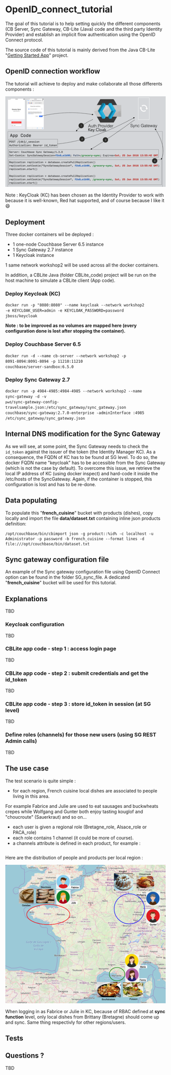 # OpenID\_connect\_tutorial

The goal of this tutorial is to help setting quickly the different components (CB Server, Sync Gateway, CB-Lite (Java) code and the third party Identity Provider) and establish an implicit flow authentication using the OpenID Connect protocol.

The source code of this tutorial is mainly derived from the Java CB-Lite "[Getting Started App](https://docs.couchbase.com/couchbase-lite/2.7/java-platform.html#building-a-getting-started-app)"
project.  
## OpenID connection workflow

The tutorial will achieve to deploy and make collaborate all those differents components :

![](./client-auth.png)



Note : KeyCloak (KC) has been chosen as the Identity Provider to work with because it is well-known, Red hat supported, and of course because I like it 😄



## Deployment
Three docker containers wil be deployed :
 - 1 one-node Couchbase Server 6.5 instance
 - 1 Sync Gateway 2.7 instance
 - 1 Keycloak instance

 1 same network workshop2 will be used across all the docker containers.

 In addition, a CBLite Java (folder CBLite_code) project will be run on the host machine to simulate a CBLite client (App code).

### Deploy Keycloak (KC)

<code>docker run -p "8080:8080" --name keycloak --network workshop2  -e KEYCLOAK_USER=admin -e KEYCLOAK_PASSWORD=password jboss/keycloak</code>

<b>Note : to be improved as no volumes are mapped here (every configuration done is lost after stopping the container).</b>

### Deploy Couchbase Server 6.5
<code>docker run -d --name cb-server --network workshop2 -p 8091-8094:8091-8094 -p 11210:11210 couchbase/server-sandbox:6.5.0</code>

### Deploy Sync Gateway 2.7
<code>docker run -p 4984-4985:4984-4985 --network workshop2 --name sync-gateway -d -v `pwd`/sync-gateway-config-travelsample.json:/etc/sync_gateway/sync_gateway.json couchbase/sync-gateway:2.7.0-enterprise -adminInterface :4985 /etc/sync_gateway/sync_gateway.json</code>

## Internal DNS modification for the Sync Gateway
As we will see, at some point, the Sync Gateway needs to check the <code>id_token</code> against the issuer of the token (the Identity Manager KC). As a consequence, the FQDN of KC has to be found at SG level.
To do so, the docker FQDN name "keycloak" has to be accessible from the Sync Gateway (which is not the case by default). To overcome this issue, we retrieve the local IP address of KC (using docker inspect) and hard-code it inside the /etc/hosts of the SyncGateway. Again, if the container is stopped, this configuration is lost and has to be re-done.


## Data populating

To populate this "<b>french_cuisine</b>" bucket with products (dishes), copy locally and  import the file <b>data/dataset.txt</b> containing inline json products definition:

```
/opt/couchbase/bin/cbimport json -g product::%id% -c localhost -u Administrator -p password -b french_cuisine --format lines -d file:///opt/couchbase/bin/dataset.txt
```

## Sync gateway configuration file
An example of the Sync gateway configuration file using OpenID Connect option can be found in the folder SG_sync_file. A dedicated "<b>french_cuisine</b>" bucket will be used for this tutorial.


## Explanations
TBD

### Keycloak configuration
TBD

### CBLite app code - step 1 : access login page 
TBD

### CBLite app code - step 2 : submit credentials and get the id_token 
TBD

### CBLite app code - step 3 : store id_token in session (at SG level)
TBD

### Define roles (channels) for those new users (using SG REST Admin calls)
TBD

## The use case
The test scenario is quite simple : 
- for each region, French cuisine local dishes are associated to people living in this area.

For example Fabrice and Julie are used to eat sausages and buckwheats crepes while Wolfgang and Gunter both enjoy tasting kouglof and "choucroute" (Sauerkraut) and so on...

- each user is given a regional role (Bretagne\_role, Alsace\_role or PACA\_role)
- each role contains 1 channel (it could be more of course).
- a channels attribute is defined in each product, for example :

```{  "id":"01_bouillabaisse",  "name": "bouillabaisse",  "price": "15 euros",  "channels": "PDV_PACA",  "type": "product"}
```

Here are the distribution of people and products per local region :

![](./users_local_products.png)

When logging in as Fabrice or Julie in KC, because of RBAC defined at <b>sync function</b> level, only local dishes from Brittany (Bretagne) should come up and sync.
Same thing respectivly for other regions/users.

## Tests


## Questions ?
TBD


